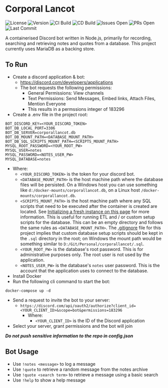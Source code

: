 # Corporal Lancot

![License](https://img.shields.io/github/license/lewster32/corporallancot)
![Version](https://img.shields.io/github/package-json/v/lewster32/corporallancot)
![CI Build](https://img.shields.io/github/workflow/status/lewster32/corporallancot/Corporal%20Lancot%20CI%20Build?label=CI%20Build)
![CD Build](https://img.shields.io/github/workflow/status/lewster32/corporallancot/Corporal%20Lancot%20CD%20Build?label=CD%20Build)
![Issues Open](https://img.shields.io/github/issues/lewster32/corporallancot)
![PRs Open](https://img.shields.io/github/issues-pr/lewster32/corporallancot)
![Last Commit](https://img.shields.io/github/last-commit/lewster32/corporallancot)

A containerised Discord bot written in Node.js, primarily for recording, searching and retrieving notes and quotes from a database. This project currently uses MariaDB as a backing store.

## To Run

* Create a discord application & bot:
  * https://discord.com/developers/applications
  * The bot requests the following permissions:
    * General Permissions: View channels
    * Text Permissions: Send Messages, Embed links, Attach Files, Mention Everyone
    * This results in a permssions integer of 183296
* Create a .env file in the project root:
```
BOT_DISCORD_KEY=<YOUR_DISCORD_TOKEN>
BOT_DB_LOCAL_PORT=3306
BOT_DB_SERVER=corporallancot.db
BOT_DB_MOUNT_PATH=<DATABASE_MOUNT_PATH>
BOT_DB_SQL_SCRIPTS_MOUNT_PATH=<SCRIPTS_MOUNT_PATH>
MYSQL_ROOT_PASSWORD=<YOUR_ROOT_PW>
MYSQL_USER=notes
MYSQL_PASSWORD=<NOTES_USER_PW>
MYSQL_DATABASE=notes
```
* Where:
  * `<YOUR_DISCORD_TOKEN>` is the token for your discord bot.
  * `<DATABASE_MOUNT_PATH>` is the host machine path where the database files will be persisted. On a Windows host you can use something like `d:/docker-mounts/corporallancot.db`, on a Linux host `/docker-mounts/corporallancot.db`.
  * `<SCRIPTS_MOUNT_PATH>` is the host machine path where any SQL scripts that need to be executed after the container is created are located. See [Initializing a fresh instance on this page](https://hub.docker.com/_/mariadb/) for more information. This is useful for running ETL and / or custom setup scripts for the database. This can be an empty directory and follows the same rules as `<DATABASE_MOUNT_PATH>`. The [.gitignore](.gitignore) file for this project implies that custom database setup scripts should be kept in the `.sql` directory in the root; on Windows the mount path would be something similar to `D:/Git/Personal/corporallancot/.sql`.
  * `<YOUR_ROOT_PW>` is the database's root password. This is for administrative purposes only. The root user is not used by the application.
  * `<NOTES_USER_PW>` is the database's `notes` user password. This is the account that the application uses to connect to the database.
* Install Docker
* Run the following cli command to start the bot:
```
docker-compose up -d
```
* Send a request to invite the bot to your server:
  * `https://discord.com/api/oauth2/authorize?client_id=<YOUR_CLIENT_ID>&scope=bot&permissions=183296`
    * Where:
      * `<YOUR_CLIENT_ID>` is the ID of the Discord application
* Select your server, grant permissions and the bot will join

_**Do not push sensitive information to the repo in config.json**_

## Bot Usage
* Use `!notes <message>` to log a message
* Use `!quote` to retrieve a random message from the notes archive
* Use `!quote <search term>` to retrieve a message using a basic search
* Use `!help` to show a help message
